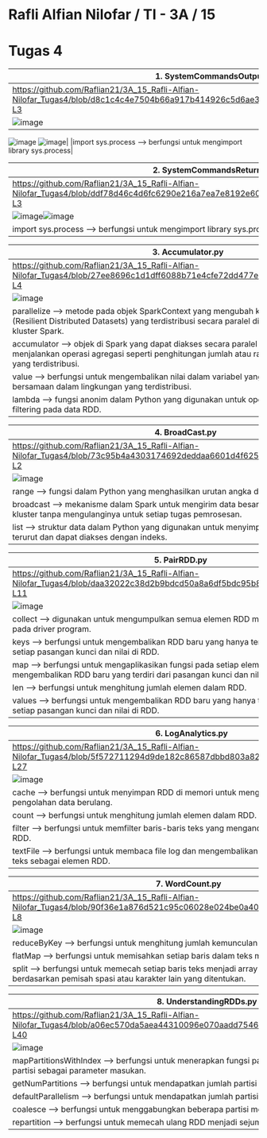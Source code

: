 # Rafli Alfian Nilofar / TI - 3A / 15

# Tugas 4
| 1. SystemCommandsOutput.scala |
| ------  |
| https://github.com/Raflian21/3A_15_Rafli-Alfian-Nilofar_Tugas4/blob/d8c1c4c4e7504b66a917b414926c5d6ae300304e/SystemCommandsOutput.scala#L1-L3 |
| ![image](https://user-images.githubusercontent.com/95726593/231009979-58557000-35b5-45b9-8cdc-a26407abba02.png)
![image](https://user-images.githubusercontent.com/95726593/231009999-eb536917-28fd-4405-97d1-df17f154a07f.png)
![image](https://user-images.githubusercontent.com/95726593/231010015-5bf5b19a-b28a-4cfa-bc73-8a4c1a0925c1.png)|
|import sys.process --> berfungsi untuk mengimport library sys.process|

| 2. SystemCommandsReturnCode.scala |
| ------  |
| https://github.com/Raflian21/3A_15_Rafli-Alfian-Nilofar_Tugas4/blob/ddf78d46c4d6fc6290e216a7ea7e8192e60eb723/SystemCommandsReturnCode.scala#L1-L3 |
| ![image](https://user-images.githubusercontent.com/95726593/231028674-4c5b7667-1c61-4377-a8d1-4206c710bd26.png)![image](https://user-images.githubusercontent.com/95726593/231028718-932c4486-685a-4ba5-93f3-5670e13d5629.png)|
|import sys.process --> berfungsi untuk mengimport library sys.process|

| 3. Accumulator.py |
| ------  |
| https://github.com/Raflian21/3A_15_Rafli-Alfian-Nilofar_Tugas4/blob/27ee8696c1d1dff6088b71e4cfe72dd477e3adbc/Accumulator.py#L1-L4 |
| ![image](https://user-images.githubusercontent.com/95726593/231029612-a6d17169-7f64-4206-a6c1-3ea3dcffcbdd.png) |
| parallelize --> metode pada objek SparkContext yang mengubah koleksi objek menjadi RDD (Resilient Distributed Datasets) yang terdistribusi secara paralel di beberapa node dalam kluster Spark. |
| accumulator --> objek di Spark yang dapat diakses secara paralel dan dapat digunakan untuk menjalankan operasi agregasi seperti penghitungan jumlah atau rata-rata dalam lingkungan yang terdistribusi. |
| value --> berfungsi untuk mengembalikan nilai dalam variabel yang diakses secara bersamaan dalam lingkungan yang terdistribusi. |
| lambda --> fungsi anonim dalam Python yang digunakan untuk operasi pemetaan atau filtering pada data RDD. | 

| 4. BroadCast.py |
| ------  |
| https://github.com/Raflian21/3A_15_Rafli-Alfian-Nilofar_Tugas4/blob/73c95b4a4303174692deddaa6601d4f625aef7c3/BroadCast.py#L1-L2 |
| ![image](https://user-images.githubusercontent.com/95726593/231029852-4b496b87-d352-4fe8-81e4-19ff6cc6bd73.png) |
|range --> fungsi dalam Python yang menghasilkan urutan angka dalam rentang tertentu|
|broadcast --> mekanisme dalam Spark untuk mengirim data besar ke setiap node dalam kluster tanpa mengulanginya untuk setiap tugas pemrosesan.|
|list --> struktur data dalam Python yang digunakan untuk menyimpan kumpulan elemen yang terurut dan dapat diakses dengan indeks.|

| 5. PairRDD.py |
| ------  |
| https://github.com/Raflian21/3A_15_Rafli-Alfian-Nilofar_Tugas4/blob/daa32022c38d2b9bdcd50a8a6df5bdc95b8933ef/PairRDD.py#L1-L11 |
| ![image](https://user-images.githubusercontent.com/95726593/231030025-78df7a0b-8e2c-46c1-937e-50b27b65ed0d.png) |
|collect --> digunakan untuk mengumpulkan semua elemen RDD menjadi suatu koleksi pada driver program.|
|keys --> berfungsi untuk mengembalikan RDD baru yang hanya terdiri dari kunci dalam setiap pasangan kunci dan nilai di RDD.|
|map --> berfungsi untuk mengaplikasikan fungsi pada setiap elemen PairRDD dan mengembalikan RDD baru yang terdiri dari pasangan kunci dan nilai baru.|
|len --> berfungsi untuk menghitung jumlah elemen dalam RDD.|
|values --> berfungsi untuk mengembalikan RDD baru yang hanya terdiri dari nilai dalam setiap pasangan kunci dan nilai di RDD.|

| 6. LogAnalytics.py |
| ------  |
| https://github.com/Raflian21/3A_15_Rafli-Alfian-Nilofar_Tugas4/blob/5f572711294d9de182c86587dbbd803a825c8cac/LogAnalytics.py#L1-L27 |
| ![image](https://user-images.githubusercontent.com/95726593/231031238-98ec6b4f-c7b4-41e7-ba46-1989a3b1aad3.png) |
|cache --> berfungsi untuk menyimpan RDD di memori untuk mengoptimalkan kinerja proses pengolahan data berulang.|
|count --> berfungsi untuk menghitung jumlah elemen dalam RDD.|
|filter --> berfungsi untuk memfilter baris-baris teks yang mengandung pola tertentu dalam RDD.|
|textFile --> berfungsi untuk membaca file log dan mengembalikan RDD baru dengan satu baris teks sebagai elemen RDD.|

| 7. WordCount.py |
| ------  |
| https://github.com/Raflian21/3A_15_Rafli-Alfian-Nilofar_Tugas4/blob/90f36e1a876d521c95c06028e024be0a4047bca6/WordCount.py#L1-L8 |
| ![image](https://user-images.githubusercontent.com/95726593/233122626-f6e547cd-3fb2-42e2-815b-a5e4d9065285.png) |
|reduceByKey --> berfungsi untuk menghitung jumlah kemunculan kata pada RDD.|
|flatMap --> berfungsi untuk memisahkan setiap baris dalam teks menjadi kata-kata terpisah.|
|split --> berfungsi untuk memecah setiap baris teks menjadi array kata-kata yang terpisah berdasarkan pemisah spasi atau karakter lain yang ditentukan.|

| 8. UnderstandingRDDs.py |
| ------  |
| https://github.com/Raflian21/3A_15_Rafli-Alfian-Nilofar_Tugas4/blob/a06ec570da5aea44310096e070aadd7546cdaeca/UnderstandingRDDs.py#L11-L40 |
| ![image](https://user-images.githubusercontent.com/95726593/233124121-53147de1-ac72-40f8-93c4-c8b593f64057.png) |
|mapPartitionsWithIndex --> berfungsi untuk menerapkan fungsi pada setiap partisi RDD dengan indeks partisi sebagai parameter masukan.|
|getNumPartitions --> berfungsi untuk mendapatkan jumlah partisi yang digunakan oleh RDD saat ini.|
|defaultParallelism --> berfungsi untuk mendapatkan jumlah partisi default yang digunakan oleh RDD.|
|coalesce --> berfungsi untuk menggabungkan beberapa partisi menjadi satu partisi.|
|repartition --> berfungsi untuk memecah ulang RDD menjadi sejumlah partisi yang baru.|
